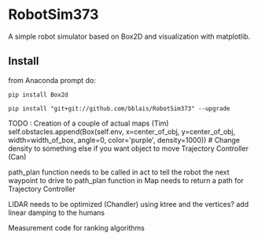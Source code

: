 # RobotSim373

A simple robot simulator based on Box2D and visualization with matplotlib.

## Install

from Anaconda prompt do:

```
pip install Box2d

pip install "git+git://github.com/bblais/RobotSim373" --upgrade
```
TODO :
Creation of a couple of actual maps (Tim)
    self.obstacles.append(Box(self.env, x=center_of_obj, y=center_of_obj,
                    width=width_of_box, angle=0, color='purple', density=1000)) # Change density to something else if you want object to move
Trajectory Controller (Can)

path_plan function needs to be called in act to tell the robot the next waypoint to drive to
path_plan function in Map needs to return a path for Trajectory Controller

LIDAR needs to be optimized (Chandler) using ktree and the vertices?
add linear damping to the humans

Measurement code for ranking algorithms
